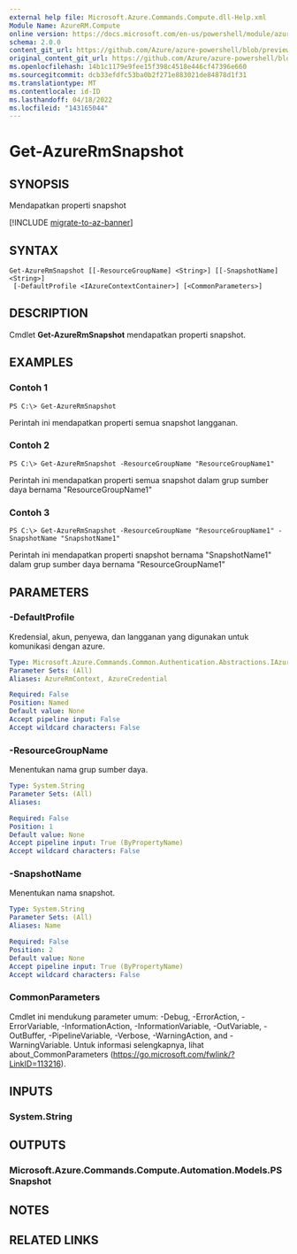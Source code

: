 ```yaml
---
external help file: Microsoft.Azure.Commands.Compute.dll-Help.xml
Module Name: AzureRM.Compute
online version: https://docs.microsoft.com/en-us/powershell/module/azurerm.compute/get-azurermsnapshot
schema: 2.0.0
content_git_url: https://github.com/Azure/azure-powershell/blob/preview/src/ResourceManager/Compute/Commands.Compute/help/Get-AzureRmSnapshot.md
original_content_git_url: https://github.com/Azure/azure-powershell/blob/preview/src/ResourceManager/Compute/Commands.Compute/help/Get-AzureRmSnapshot.md
ms.openlocfilehash: 14b1c1179e9fee15f398c4518e446cf47396e660
ms.sourcegitcommit: dcb33efdfc53ba0b2f271e883021de84878d1f31
ms.translationtype: MT
ms.contentlocale: id-ID
ms.lasthandoff: 04/18/2022
ms.locfileid: "143165044"
---
```

# Get-AzureRmSnapshot

## SYNOPSIS
Mendapatkan properti snapshot

[!INCLUDE [migrate-to-az-banner](../../includes/migrate-to-az-banner.md)]

## SYNTAX

```
Get-AzureRmSnapshot [[-ResourceGroupName] <String>] [[-SnapshotName] <String>]
 [-DefaultProfile <IAzureContextContainer>] [<CommonParameters>]
```

## DESCRIPTION
Cmdlet **Get-AzureRmSnapshot** mendapatkan properti snapshot.

## EXAMPLES

### Contoh 1
```
PS C:\> Get-AzureRmSnapshot
```

Perintah ini mendapatkan properti semua snapshot langganan.

### Contoh 2
```
PS C:\> Get-AzureRmSnapshot -ResourceGroupName "ResourceGroupName1"
```

Perintah ini mendapatkan properti semua snapshot dalam grup sumber daya bernama "ResourceGroupName1"

### Contoh 3
```
PS C:\> Get-AzureRmSnapshot -ResourceGroupName "ResourceGroupName1" -SnapshotName "SnapshotName1"
```

Perintah ini mendapatkan properti snapshot bernama "SnapshotName1" dalam grup sumber daya bernama "ResourceGroupName1"

## PARAMETERS

### -DefaultProfile
Kredensial, akun, penyewa, dan langganan yang digunakan untuk komunikasi dengan azure.

```yaml
Type: Microsoft.Azure.Commands.Common.Authentication.Abstractions.IAzureContextContainer
Parameter Sets: (All)
Aliases: AzureRmContext, AzureCredential

Required: False
Position: Named
Default value: None
Accept pipeline input: False
Accept wildcard characters: False
```

### -ResourceGroupName
Menentukan nama grup sumber daya.

```yaml
Type: System.String
Parameter Sets: (All)
Aliases:

Required: False
Position: 1
Default value: None
Accept pipeline input: True (ByPropertyName)
Accept wildcard characters: False
```

### -SnapshotName
Menentukan nama snapshot.

```yaml
Type: System.String
Parameter Sets: (All)
Aliases: Name

Required: False
Position: 2
Default value: None
Accept pipeline input: True (ByPropertyName)
Accept wildcard characters: False
```

### CommonParameters
Cmdlet ini mendukung parameter umum: -Debug, -ErrorAction, -ErrorVariable, -InformationAction, -InformationVariable, -OutVariable, -OutBuffer, -PipelineVariable, -Verbose, -WarningAction, and -WarningVariable. Untuk informasi selengkapnya, lihat about_CommonParameters (https://go.microsoft.com/fwlink/?LinkID=113216).

## INPUTS

### System.String

## OUTPUTS

### Microsoft.Azure.Commands.Compute.Automation.Models.PSSnapshot

## NOTES

## RELATED LINKS
